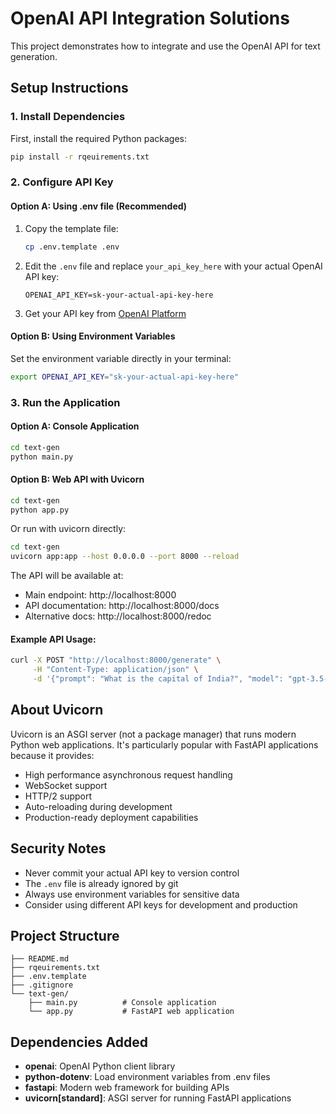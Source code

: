 # OpenAI API Integration Solutions

This project demonstrates how to integrate and use the OpenAI API for text generation.

## Setup Instructions

### 1. Install Dependencies

First, install the required Python packages:

```bash
pip install -r rqeuirements.txt
```

### 2. Configure API Key

#### Option A: Using .env file (Recommended)

1. Copy the template file:
   ```bash
   cp .env.template .env
   ```

2. Edit the `.env` file and replace `your_api_key_here` with your actual OpenAI API key:
   ```
   OPENAI_API_KEY=sk-your-actual-api-key-here
   ```

3. Get your API key from [OpenAI Platform](https://platform.openai.com/api-keys)

#### Option B: Using Environment Variables

Set the environment variable directly in your terminal:

```bash
export OPENAI_API_KEY="sk-your-actual-api-key-here"
```

### 3. Run the Application

#### Option A: Console Application
```bash
cd text-gen
python main.py
```

#### Option B: Web API with Uvicorn
```bash
cd text-gen
python app.py
```

Or run with uvicorn directly:
```bash
cd text-gen
uvicorn app:app --host 0.0.0.0 --port 8000 --reload
```

The API will be available at:
- Main endpoint: http://localhost:8000
- API documentation: http://localhost:8000/docs
- Alternative docs: http://localhost:8000/redoc

#### Example API Usage:
```bash
curl -X POST "http://localhost:8000/generate" \
     -H "Content-Type: application/json" \
     -d '{"prompt": "What is the capital of India?", "model": "gpt-3.5-turbo"}'
```

## About Uvicorn

Uvicorn is an ASGI server (not a package manager) that runs modern Python web applications. It's particularly popular with FastAPI applications because it provides:

- High performance asynchronous request handling
- WebSocket support
- HTTP/2 support
- Auto-reloading during development
- Production-ready deployment capabilities

## Security Notes

- Never commit your actual API key to version control
- The `.env` file is already ignored by git
- Always use environment variables for sensitive data
- Consider using different API keys for development and production

## Project Structure

```
├── README.md
├── rqeuirements.txt
├── .env.template
├── .gitignore
└── text-gen/
    ├── main.py          # Console application
    └── app.py           # FastAPI web application
```

## Dependencies Added

- **openai**: OpenAI Python client library
- **python-dotenv**: Load environment variables from .env files
- **fastapi**: Modern web framework for building APIs
- **uvicorn[standard]**: ASGI server for running FastAPI applications

